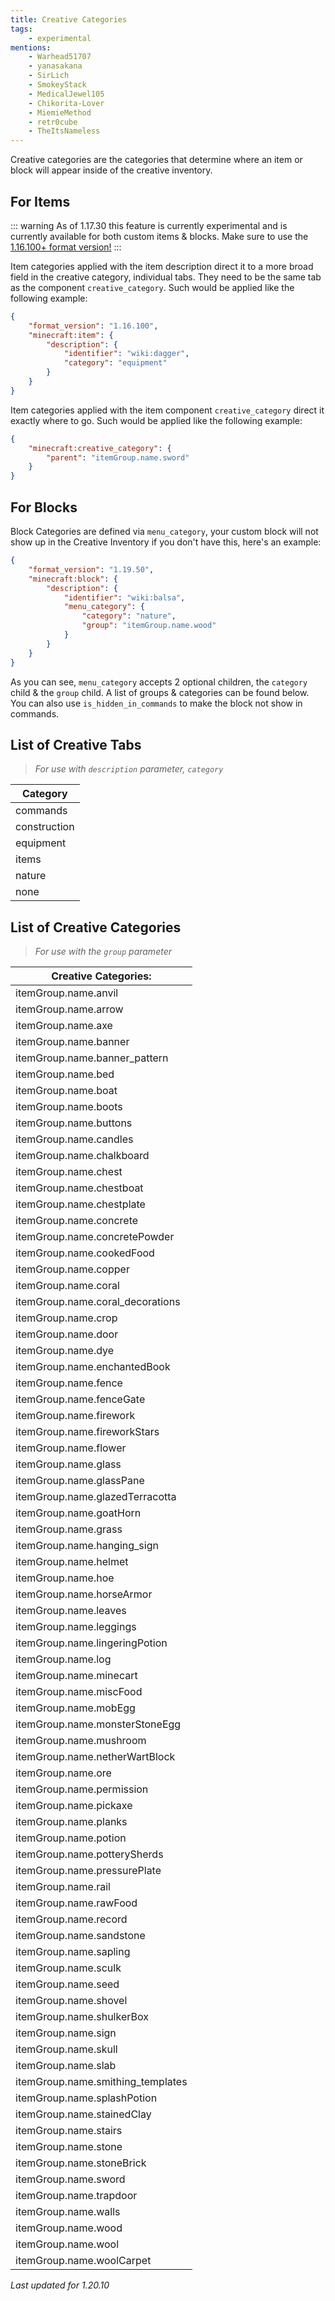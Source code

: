 ```yaml
---
title: Creative Categories
tags:
    - experimental
mentions:
    - Warhead51707
    - yanasakana
    - SirLich
    - SmokeyStack
    - MedicalJewel105
    - Chikorita-Lover
    - MiemieMethod
    - retr0cube
    - TheItsNameless
---
```


Creative categories are the categories that determine where an item or block will appear inside of the creative inventory.

## For Items

::: warning
As of 1.17.30 this feature is currently experimental and is currently available for both custom items & blocks. Make sure to use the [1.16.100+ format version!](/items/items-16)
:::

Item categories applied with the item description direct it to a more broad field in the creative category, individual tabs. They need to be the same tab as the component `creative_category`. Such would be applied like the following example:

<CodeHeader></CodeHeader>

```json
{
	"format_version": "1.16.100",
	"minecraft:item": {
		"description": {
			"identifier": "wiki:dagger",
			"category": "equipment"
		}
	}
}
```

Item categories applied with the item component `creative_category` direct it exactly where to go. Such would be applied like the following example:

<CodeHeader></CodeHeader>

```json
{
	"minecraft:creative_category": {
		"parent": "itemGroup.name.sword"
	}
}
```

## For Blocks

Block Categories are defined via `menu_category`, your custom block will not show up in the Creative Inventory if you don't have this, here's an example:

<CodeHeader></CodeHeader>

```json
{
	"format_version": "1.19.50",
	"minecraft:block": {
		"description": {
			"identifier": "wiki:balsa",
			"menu_category": {
				"category": "nature",
				"group": "itemGroup.name.wood"
			}
		}
	}
}
```

As you can see, `menu_category` accepts 2 optional children, the `category` child & the `group` child. A list of groups & categories can be found below. You can also use `is_hidden_in_commands` to make the block not show in commands.

## List of Creative Tabs

> _For use with `description` parameter, `category`_

|   Category   |
| ------------ |
| commands     |
| construction |
| equipment    |
| items        |
| nature       |
| none         |

## List of Creative Categories

> _For use with the `group` parameter_

<!-- page_dumper_start -->
| Creative Categories:              |
| --------------------------------- |
| itemGroup.name.anvil              |
| itemGroup.name.arrow              |
| itemGroup.name.axe                |
| itemGroup.name.banner             |
| itemGroup.name.banner_pattern     |
| itemGroup.name.bed                |
| itemGroup.name.boat               |
| itemGroup.name.boots              |
| itemGroup.name.buttons            |
| itemGroup.name.candles            |
| itemGroup.name.chalkboard         |
| itemGroup.name.chest              |
| itemGroup.name.chestboat          |
| itemGroup.name.chestplate         |
| itemGroup.name.concrete           |
| itemGroup.name.concretePowder     |
| itemGroup.name.cookedFood         |
| itemGroup.name.copper             |
| itemGroup.name.coral              |
| itemGroup.name.coral_decorations  |
| itemGroup.name.crop               |
| itemGroup.name.door               |
| itemGroup.name.dye                |
| itemGroup.name.enchantedBook      |
| itemGroup.name.fence              |
| itemGroup.name.fenceGate          |
| itemGroup.name.firework           |
| itemGroup.name.fireworkStars      |
| itemGroup.name.flower             |
| itemGroup.name.glass              |
| itemGroup.name.glassPane          |
| itemGroup.name.glazedTerracotta   |
| itemGroup.name.goatHorn           |
| itemGroup.name.grass              |
| itemGroup.name.hanging_sign       |
| itemGroup.name.helmet             |
| itemGroup.name.hoe                |
| itemGroup.name.horseArmor         |
| itemGroup.name.leaves             |
| itemGroup.name.leggings           |
| itemGroup.name.lingeringPotion    |
| itemGroup.name.log                |
| itemGroup.name.minecart           |
| itemGroup.name.miscFood           |
| itemGroup.name.mobEgg             |
| itemGroup.name.monsterStoneEgg    |
| itemGroup.name.mushroom           |
| itemGroup.name.netherWartBlock    |
| itemGroup.name.ore                |
| itemGroup.name.permission         |
| itemGroup.name.pickaxe            |
| itemGroup.name.planks             |
| itemGroup.name.potion             |
| itemGroup.name.potterySherds      |
| itemGroup.name.pressurePlate      |
| itemGroup.name.rail               |
| itemGroup.name.rawFood            |
| itemGroup.name.record             |
| itemGroup.name.sandstone          |
| itemGroup.name.sapling            |
| itemGroup.name.sculk              |
| itemGroup.name.seed               |
| itemGroup.name.shovel             |
| itemGroup.name.shulkerBox         |
| itemGroup.name.sign               |
| itemGroup.name.skull              |
| itemGroup.name.slab               |
| itemGroup.name.smithing_templates |
| itemGroup.name.splashPotion       |
| itemGroup.name.stainedClay        |
| itemGroup.name.stairs             |
| itemGroup.name.stone              |
| itemGroup.name.stoneBrick         |
| itemGroup.name.sword              |
| itemGroup.name.trapdoor           |
| itemGroup.name.walls              |
| itemGroup.name.wood               |
| itemGroup.name.wool               |
| itemGroup.name.woolCarpet         |

*Last updated for 1.20.10*
<!-- page_dumper_end -->
